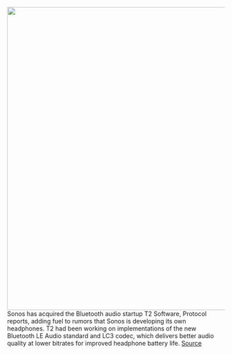 <img src='https://cdn.vox-cdn.com/thumbor/dbU0lmj0G8cYSIBjqL4OoAI5Sm4=/0x0:2040x1360/1200x800/filters:focal(857x517:1183x843)/cdn.vox-cdn.com/uploads/chorus_image/image/70456617/sonoslede.0.jpg' width='700px' /><br/>
Sonos has acquired the Bluetooth audio startup T2 Software, Protocol reports, adding fuel to rumors that Sonos is developing its own headphones. T2 had been working on implementations of the new Bluetooth LE Audio standard and LC3 codec, which delivers better audio quality at lower bitrates for improved headphone battery life.
<a href='https://www.theverge.com/2022/2/1/22912007/sonos-t2-software-bluetooth-startup-le-audio-lc3-codec'> Source <a/>